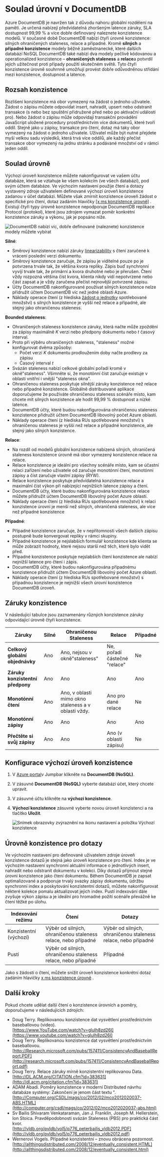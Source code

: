<properties
    pageTitle="Soulad úrovní v DocumentDB | Microsoft Azure"
    description="DocumentDB má čtyři úrovně konzistence případné konzistence rozložení, dostupnost a latence střídání."
    keywords="případné konzistence documentdb azure, Microsoft azure"
    services="documentdb"
    authors="syamkmsft"
    manager="jhubbard"
    editor="cgronlun"
    documentationCenter=""/>

<tags
    ms.service="documentdb"
    ms.workload="data-services"
    ms.tgt_pltfrm="na"
    ms.devlang="na"
    ms.topic="article"
    ms.date="08/24/2016"
    ms.author="syamk"/>

# <a name="consistency-levels-in-documentdb"></a>Soulad úrovní v DocumentDB

Azure DocumentDB je navržen tak z důvodu nahoru globální rozdělení na paměti. Je určená nabízejí předvídatelná zhoršeným latence záruky, SLA dostupnost 99,99 % a více dobře definovaný naleznete konzistence modelů. V současné době DocumentDB nabízí čtyři úrovně konzistence: silných ohraničených staleness, relace a případné. Kromě **silných** a **případné konzistence** modely běžně zaměstnanecké, které dalších databází NoSQL DocumentDB také nabízí dva modely pečlivě kódovanou a operationalized konzistence – **ohraničených staleness** a **relace**a potvrdil jejich užitečnost proti případy použití skutečném světě. Tyto čtyři konzistence úrovně souhrnně umožňují provést dobře odůvodněnou střídání mezi konzistence, dostupnost a latence. 

## <a name="scope-of-consistency"></a>Rozsah konzistence

Rozlišení konzistence má obor vymezený na žádost o jednoho uživatele. Žádost o zápisu můžete odpovídat insert, nahradit, upsert nebo odstranit transakce (s nebo bez spuštění přidružené před nebo po aktivační události pro). Nebo žádost o zápisu může odpovídají transakční provádění JavaScript uložené procedury prostřednictvím více dokumentů, které tvoří oddíl. Stejně jako u zápisy, transakce pro čtení, dotaz má taky obor vymezený na žádost o jednoho uživatele. Uživatel může být nutné přejdete myší velkou sadu výsledků, která trvá více oddílů, ale každý přečíst transakce obor vymezený na jednu stránku a podávané množství od v rámci jeden oddíl.

## <a name="consistency-levels"></a>Soulad úrovně

Výchozí úroveň konzistence můžete nakonfigurovat ve vašem účtu databáze, která se vztahuje ke všem kolekcím (ve všech databází), pod svým účtem databáze. Ve výchozím nastavení použije čtení a dotazy vystavený zdroje uživatelem definované výchozí úroveň konzistence zadanou v účet databázi. Můžete však zmírnit konzistence úroveň žádost o specifické pro čtení, dotaz zadáním hlavičky [[x ms konzistence úrovně]](https://msdn.microsoft.com/library/azure/mt632096.aspx) . Existují čtyři typy úrovně konzistence nepodporuje DocumentDB replikace Protocol (protokol), které jsou zdrojem vymazat poměr konkrétní konzistence záruky a výkonu, jak je popsáno níže.

![DocumentDB nabízí víc, dobře definované (naleznete) konzistence modely můžete vybírat][1]

**Silné**: 

- Směrový konzistence nabízí záruky [linearizability](https://aphyr.com/posts/313-strong-consistency-models) s čtení zaručené k vrácení poslední verzi dokumentu. 
- Směrový konzistence zaručuje, že zápisu je viditelné pouze po je potvrzena trvale tak, že většina kvora repliky. Zápis buď synchronní vyvíjí trvale tak, že primární a kvora druhotné nebo je přerušen. Čtení vždy rozpozná většina číst kvora, klienta nikdy vidí nepotvrzené nebo část zapsat a je vždy zaručena přečíst nejnovější potvrzené zápisu. 
- Účty DocumentDB nakonfigurované používat silných konzistence nelze přidružit účtem DocumentDB víc než jedné oblasti Azure. 
- Náklady operace čtení (z hlediska [žádost o jednotky](documentdb-request-units.md) spotřebované množství) s silných konzistence je vyšší než relace a případné, ale stejný jako ohraničenou staleness.
 

**Bounded staleness**: 

- Ohraničených staleness konzistence záruky, která načte může zpoždění za zápisy maximálně *K* verzí nebo předpony dokumentu nebo *t* časový interval. 
- Proto při výběru ohraničených staleness, "staleness" možné konfigurovat dvěma způsoby: 
    - Počet verzí *K* dokumentu prodloužením doby načte prodlevy za zápisu
    - Časový interval *t* 
- Svázán staleness nabízí celkové globální pořadí kromě v okně"staleness". Všimněte si, že monotónní číst zaručuje existuje v oblasti vnitřní i vnější "staleness okna". 
- Ohraničenou staleness poskytuje silnější záruky konzistence než relace nebo případné konzistence. Globálně distribuované aplikace doporučujeme že používáte ohraničenou staleness scénáře místo, kam chcete mít silných konzistence ale hodit 99,99 % dostupnost a nízké latence. 
- DocumentDB účty, které budou nakonfigurována ohraničenou staleness konzistence přidružit účtem DocumentDB libovolný počet Azure oblastí. 
- Náklady operace čtení (z hlediska RUs spotřebované množství) s ohraničenou staleness je vyšší než relace a případné konzistence, ale stejný jako silných konzistence.

**Relace**: 

- Na rozdíl od modelů globální konzistence nabízená silných, ohraničená staleness konzistence úrovně má obor vymezený konzistence relace na relace. 
- Relace konzistence je ideální pro všechny scénáře místo, kam se účastní relaci zařízení nebo uživatele od zaručuje monotónní čtení, monotónní zápisy a číst zaručuje vlastní zápisy (RYW). 
- Relace konzistence poskytuje předvídatelná konzistence relace a maximální číst výkon při nabízející nejnižších latence zápisy a čtení. 
- DocumentDB účty, které budou nakonfigurována konzistence relace můžete přidružit účtem DocumentDB libovolný počet Azure oblastí. 
- Náklady operace čtení (z hlediska RUs spotřebované množství) k relaci konzistence úrovni je menší než silných, ohraničená staleness, ale více než případné konzistence
 

**Případné**: 

- Případné konzistence zaručuje, že v nepřítomnosti všech dalších zápisu postupně bude konvergovat repliky v rámci skupiny. 
- Případné konzistence je nejslabších formulář konzistence kde klienta se může zobrazit hodnoty, které nejsou starší než těch, které bylo vidět před.
- Případné konzistence poskytuje nejslabších čtení konzistence ale nabízí nejnižší latence pro čtení i zápis.
- DocumentDB účty, které budou nakonfigurována případnému konzistence přidružit účtem DocumentDB libovolný počet Azure oblastí. 
- Náklady operace čtení (z hlediska RUs spotřebované množství) s případnou konzistence je nejnižší všech úrovní konzistence DocumentDB úroveň.


## <a name="consistency-guarantees"></a>Záruky konzistence

V následující tabulce jsou zaznamenány různých konzistence záruky odpovídající úrovně čtyři konzistence.

| Záruky                                                         |    Silné                                       |    Ohraničenou Staleness                                                                           |    Relace                                       |    Případné                                 |
|----------------------------------------------------------|-------------------------------------------------|------------------------------------------------------------------------------------------------|--------------------------------------------------|--------------------------------------------------|
|    **Celkový globální objednávky**                                |    Ano                                          |    Ano, nejsou v okně"staleness"                                                      |    Ne, pořadí částečné "relace"                   |    Ne                                            |
|    **Záruky konzistentní předpony**                       |    Ano                                          |    Ano                                                                                         |    Ano                                           |    Ano                                           |
|    **Monotónní čtení**                                   |    Ano                                          |    Ano, v oblasti mimo okno staleness a v oblasti vždy.     |    Ano pro dané relace                    |    Ne                                            |
|    **Monotónní zápisy**                                  |    Ano                                          |    Ano                                                                                         |    Ano                                           |    Ano                                           |
|    **Přečtěte si svůj zápisy**                                  |    Ano                                          |    Ano                                                                                         |    Ano (v oblasti zápisu)                      |    Ne                                            |


## <a name="configuring-the-default-consistency-level"></a>Konfigurace výchozí úroveň konzistence

1.  V [Azure portal](https://portal.azure.com/)v Jumpbar klikněte na **DocumentDB (NoSQL)**.

2. V zásuvné **DocumentDB (NoSQL)** vyberte databázi účet, který chcete upravit.

3. V zásuvné účtu klikněte na **výchozí konzistence**.


4. **Výchozí konzistence** zásuvné vyberte novou úroveň konzistenci a na tlačítko **Uložit**.

    ![Snímek obrazovky zvýraznění na ikonu nastavení a položku Výchozí konzistence](./media/documentdb-consistency-levels/database-consistency-level-1.png)

## <a name="consistency-levels-for-queries"></a>Úrovně konzistence pro dotazy

Ve výchozím nastavení pro definované uživatelem zdroje úroveň konzistence dotazů je stejná jako úroveň konzistence pro čtení. Index je ve výchozím nastavení synchronní aktuální informace o jednotlivých insert, nahradit nebo odstranit dokumentu v kolekci. Díky dotazů přijmout stejné úrovni konzistence jako čtení dokumentu. Během DocumentDB je zapsat optimalizované a podporuje trvalý svazky zápisy dokumentu, údržbu synchronní index a poskytování konzistentní dotazů, můžete nakonfigurovat některé kolekce pomalu aktualizovat jejich index. Pustí indexování dále zvyšuje výkon zápisu a je ideální pro hromadné požití scénáře převážně ke čtení těžké po úlohu.  

Indexování režimu|  Čtení|  Dotazy  
-------------|-------|---------
Konzistentní (výchozí)|   Výběr od silných, ohraničenou staleness relace, nebo případné|    Výběr od silných, ohraničenou staleness relace, nebo případné|
Pustí|   Výběr od silných, ohraničenou staleness relace, nebo případné|    Případné  

Jako s žádostí o čtení, můžete snížit úroveň konzistence konkrétní dotaz zadáním hlavičky [x ms konzistence úrovně](https://msdn.microsoft.com/library/azure/mt632096.aspx) .

## <a name="next-steps"></a>Další kroky

Pokud chcete udělat další čtení o konzistence úrovních a poměry, doporučujeme v následujících zdrojích:

-   Doug Terry. Replikovanou konzistence dat vysvětlení prostřednictvím baseballovou (video).   
[https://www.YouTube.com/watch?v=gluIh8zd26I](https://www.youtube.com/watch?v=gluIh8zd26I)
-   Doug Terry. Replikovanou konzistence dat vysvětlení prostřednictvím baseballovou.   
[http://Research.microsoft.com/pubs/157411/ConsistencyAndBaseballReport.PDF](http://research.microsoft.com/pubs/157411/ConsistencyAndBaseballReport.pdf)
-   Doug Terry. Relace záruky mírně konzistentní replikovanou Data.   
[http://DL.ACM.org/CITATION.cfm?id=383631](http://dl.acm.org/citation.cfm?id=383631)
-   ADAM Abadi. Poměry konzistence v moderní Distributed návrhu databáze systémy: Zakončení je jenom část textu ".   
[http://Computer.org/CSDL/mags/co/2012/02/mco2012020037-ABS.HTML](http://computer.org/csdl/mags/co/2012/02/mco2012020037-abs.html)
-   Sv Bailis Shivaram Venkataraman, Jan J. Franklin, Joseph M. Hellerstein, Ion Stoica. Pravděpodobnosti svázán Staleness (PBS) pro praktická část kvor.   
[http://vldb.org/pvldb/vol5/p776_peterbailis_vldb2012.PDF](http://vldb.org/pvldb/vol5/p776_peterbailis_vldb2012.pdf)
-   Wernerovi Vogels. Případné konzistentní – znovu obrácena pozornost.    
[http://allthingsdistributed.com/2008/12/eventually_consistent.HTML](http://allthingsdistributed.com/2008/12/eventually_consistent.html)


[1]: ./media/documentdb-consistency-levels/consistency-tradeoffs.png
